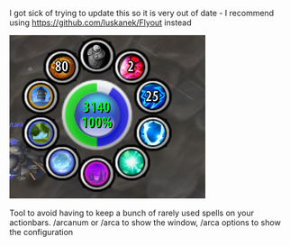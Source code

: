 I got sick of trying to update this so it is very out of date - I recommend using https://github.com/luskanek/Flyout instead

![img.png](img.png)

Tool to avoid having to keep a bunch of rarely used spells on your actionbars.
/arcanum or /arca to show the window, /arca options to show the configuration
